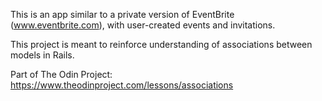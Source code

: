 This is an app similar to a private version of EventBrite (www.eventbrite.com), with user-created events and invitations.

This project is meant to reinforce understanding of associations between models in Rails.

Part of The Odin Project:
https://www.theodinproject.com/lessons/associations
